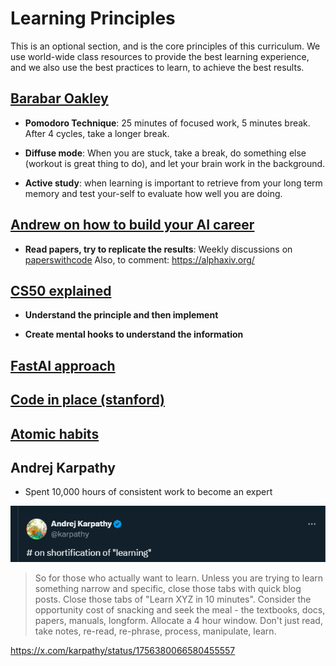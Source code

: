 
# Learning Principles

This is an optional section, and is the core principles of this curriculum. We use world-wide class resources to provide the best learning experience, and we also use the best practices to learn, to achieve the best results.

## [Barabar Oakley](https://barbaraoakley.com/books/)

- **Pomodoro Technique**: 25 minutes of focused work, 5 minutes break. After 4 cycles, take a longer break.

- **Diffuse mode**: When you are stuck, take a break, do something else (workout is great thing to do), and let your brain work in the background.

- **Active study**: when learning is important to retrieve from your long term memory and test your-self to evaluate how well you are doing. 

## [Andrew on how to build your AI career](https://wordpress.deeplearning.ai/wp-content/uploads/2022/10/eBook-How-to-Build-a-Career-in-AI.pdf)

- **Read papers, try to replicate the results**: Weekly discussions on [paperswithcode](https://paperswithcode.com/) Also, to comment: https://alphaxiv.org/


## [CS50 explained](https://www.youtube.com/watch?v=AUnpZXaHYLo)

- **Understand the principle and then implement**

- **Create mental hooks to understand the information**

## [FastAI approach](https://www.fast.ai/posts/2016-10-08-teaching-philosophy.html)


## [Code in place (stanford)](https://web.stanford.edu/~cpiech/bio/papers/codeInPlace.pdf)


## [Atomic habits]()

## Andrej Karpathy

- Spent 10,000 hours of consistent work to become an expert

![alt text](image.png)

> So for those who actually want to learn. Unless you are trying to learn something narrow and specific, close those tabs with quick blog posts. Close those tabs of "Learn XYZ in 10 minutes". Consider the opportunity cost of snacking and seek the meal - the textbooks, docs, papers, manuals, longform. Allocate a 4 hour window. Don't just read, take notes, re-read, re-phrase, process, manipulate, learn.

https://x.com/karpathy/status/1756380066580455557

